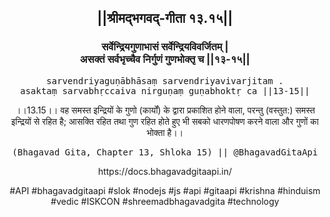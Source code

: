 <center><h2>||श्रीमद्‍भगवद्‍-गीता १३.१५||</h2>
<h3>सर्वेन्द्रियगुणाभासं सर्वेन्द्रियविवर्जितम् |<br/>असक्तं सर्वभृच्चैव निर्गुणं गुणभोक्तृ च ||१३-१५||</h3>
<pre>sarvendriyaguṇābhāsaṃ sarvendriyavivarjitam .<br/>asaktaṃ sarvabhṛccaiva nirguṇaṃ guṇabhoktṛ ca ||13-15||</pre>
<p>।।13.15।। वह समस्त इन्द्रियों के गुणो (कार्यों) के द्वारा प्रकाशित होने वाला, परन्तु (वस्तुत:) समस्त इन्द्रियों से रहित है; आसक्ति रहित तथा गुण रहित होते हुए भी सबको धारणपोषण करने वाला और गुणों का भोक्ता है।।</p>
<pre>(Bhagavad Gita, Chapter 13, Shloka 15) || @BhagavadGitaApi</pre><p>https://docs.bhagavadgitaapi.in/</p><p>#API #bhagavadgitaapi #slok #nodejs #js #api #gitaapi #krishna #hinduism #vedic #ISKCON #shreemadbhagavadgita #technology</p></center>